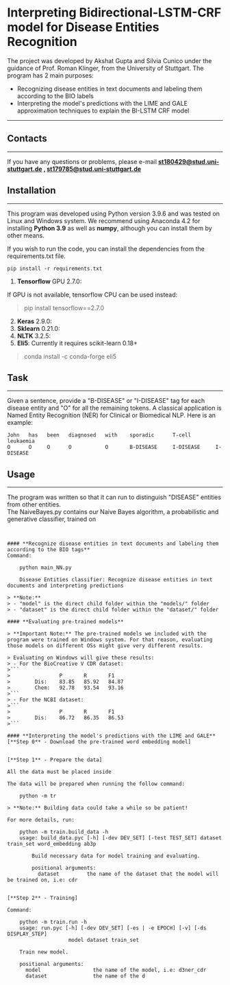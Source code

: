 **Interpreting Bidirectional-LSTM-CRF model for Disease Entities Recognition**
================

The project was developed by Akshat Gupta and Silvia Cunico under the guidance of Prof. Roman Klinger, from the University of Stuttgart.
The program has 2 main purposes:
- Recognizing disease entities in text documents and labeling them according to the BIO labels
- Interpreting the model's predictions with the LIME and GALE approximation techniques to explain the BI-LSTM CRF model

----------

## Contacts
------------

If you have any questions or problems, please e-mail **st180429@stud.uni-stuttgart.de , st179785@stud.uni-stuttgart.de**


## Installation
---------------

This program was developed using Python version 3.9.6 and was tested on Linux and Windows system.
We recommend using Anaconda 4.2 for installing **Python 3.9** as well as **numpy**, although you can install them by other means.

If you wish to run the code, you can install the dependencies from the requirements.txt file.

    pip install -r requirements.txt

1. **Tensorflow** GPU 2.7.0:

If GPU is not available, tensorflow CPU can be used instead:
> pip install tensorflow==2.7.0

2. **Keras** 2.9.0:
3. **Sklearn** 0.21.0:
4. **NLTK** 3.2.5:
5. **Eli5**:
Currently it requires scikit-learn 0.18+
> conda install -c conda-forge eli5


## Task
---------------

Given a sentence, provide a "B-DISEASE" or "I-DISEASE" tag for each disease entity and "O" for all the remaining tokens. A classical application is Named Entity Recognition (NER) for Clinical or Biomedical NLP. Here is an example:

```
John   has   been   diagnosed   with    sporadic      T-cell	    leukaemia	
O      O     O      O           O       B-DISEASE     I-DISEASE     I-DISEASE
```



## Usage
---------
The program was written so that it can run to distinguish "DISEASE" entities from other entities.  
The NaiveBayes.py contains our Naive Bayes algorithm, a probabilistic and generative classifier, trained on 
```


#### **Recognize disease entities in text documents and labeling them according to the BIO tags**
Command:

    python main_NN.py
    
    Disease Entities classifier: Recognize disease entities in text documents and interpreting predictions

> **Note:**
> - "model" is the direct child folder within the "models/" folder
> - "dataset" is the direct child folder within the "dataset/" folder

#### **Evaluating pre-trained models**

> **Important Note:** The pre-trained models we included with the program were trained on Windows system. For that reason, evaluating those models on different OSs might give very different results.

> Evaluating on Windows will give these results:
> - For the BioCreative V CDR dataset:
>```
>                P       R       F1
>        Dis:    83.85   85.92   84.87
>        Chem:   92.78   93.54   93.16
>```
> - For the NCBI dataset:
>```
>                P       R       F1
>        Dis:    86.72   86.35   86.53
>```

#### **Interpreting the model's predictions with the LIME and GALE**
[**Step 0** - Download the pre-trained word embedding model]


[**Step 1** - Prepare the data]

All the data must be placed inside

The data will be prepared when running the follow command:

    python -m tr

> **Note:** Building data could take a while so be patient!

For more details, run:

    python -m train.build_data -h
    usage: build_data.pyc [-h] [-dev DEV_SET] [-test TEST_SET] dataset train_set word_embedding ab3p

        Build necessary data for model training and evaluating.

        positional arguments:
          dataset         the name of the dataset that the model will be trained on, i.e: cdr
          

[**Step 2** - Training]

Command:

    python -m train.run -h
    usage: run.pyc [-h] [-dev DEV_SET] [-es | -e EPOCH] [-v] [-ds DISPLAY_STEP]
                    model dataset train_set

    Train new model.

    positional arguments:
      model                 the name of the model, i.e: d3ner_cdr
      dataset               the name of the d

 
